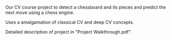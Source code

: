 Our CV course project to detect a chessboard and its pieces and predict the next move using a chess engine. 

Uses a amalgamation of classical CV and deep CV concepts. 

Detailed description of project in "Project Walkthrough.pdf". 
